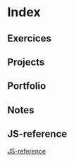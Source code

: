 # Index

## Exercices

## Projects

## Portfolio

## Notes

## JS-reference
[JS-reference](https://github.com/LudovicGouverneur/JS-Reference.git)


